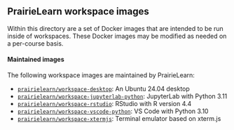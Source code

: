 ## PrairieLearn workspace images

Within this directory are a set of Docker images that are intended to be run inside of workspaces.
These Docker images may be modified as needed on a per-course basis.

#### Maintained images

The following workspace images are maintained by PrairieLearn:

- [`prairielearn/workspace-desktop`](./desktop/): An Ubuntu 24.04 desktop
- [`prairielearn/workspace-jupyterlab-python`](./jupyterlab-python/): JupyterLab with Python 3.11
- [`prairielearn/workspace-rstudio`](./rstudio/): RStudio with R version 4.4
- [`prairielearn/workspace-vscode-python`](./vscode-python/): VS Code with Python 3.10
- [`prairielearn/workspace-xtermjs`](./xtermjs/): Terminal emulator based on xterm.js
